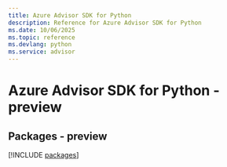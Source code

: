 ```yaml
---
title: Azure Advisor SDK for Python
description: Reference for Azure Advisor SDK for Python
ms.date: 10/06/2025
ms.topic: reference
ms.devlang: python
ms.service: advisor
---
```

# Azure Advisor SDK for Python - preview
## Packages - preview
[!INCLUDE [packages](advisor-index.md)]